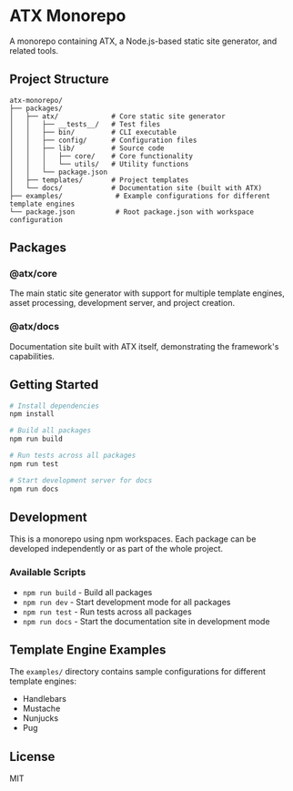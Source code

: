 # ATX Monorepo

A monorepo containing ATX, a Node.js-based static site generator, and related tools.

## Project Structure

```
atx-monorepo/
├── packages/
│   ├── atx/             # Core static site generator
│   │   ├── __tests__/   # Test files
│   │   ├── bin/         # CLI executable
│   │   ├── config/      # Configuration files
│   │   ├── lib/         # Source code
│   │   │   ├── core/    # Core functionality
│   │   │   └── utils/   # Utility functions
│   │   └── package.json
│   ├── templates/       # Project templates
│   └── docs/            # Documentation site (built with ATX)
├── examples/             # Example configurations for different template engines
└── package.json          # Root package.json with workspace configuration
```

## Packages

### @atx/core
The main static site generator with support for multiple template engines, asset processing, development server, and project creation.

### @atx/docs
Documentation site built with ATX itself, demonstrating the framework's capabilities.

## Getting Started

```bash
# Install dependencies
npm install

# Build all packages
npm run build

# Run tests across all packages
npm run test

# Start development server for docs
npm run docs
```

## Development

This is a monorepo using npm workspaces. Each package can be developed independently or as part of the whole project.

### Available Scripts

- `npm run build` - Build all packages
- `npm run dev` - Start development mode for all packages
- `npm run test` - Run tests across all packages
- `npm run docs` - Start the documentation site in development mode

## Template Engine Examples

The `examples/` directory contains sample configurations for different template engines:

- Handlebars
- Mustache
- Nunjucks
- Pug

## License

MIT
